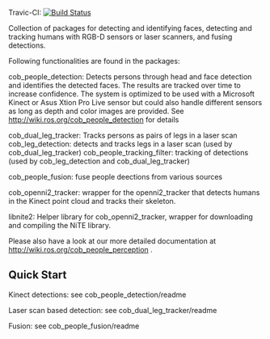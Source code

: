 Travic-CI: [![Build Status](https://travis-ci.org/ipa320/cob_people_perception.svg?branch=indigo_dev)](https://travis-ci.org/ipa320/cob_people_perception)

Collection of packages for detecting and identifying faces, detecting and tracking humans with RGB-D sensors or laser scanners, and fusing detections.

Following functionalities are found in the packages:

cob_people_detection: Detects persons through head and face detection and identifies the detected faces. The results are tracked over time to increase confidence. The system is optimized to be used with a Microsoft Kinect or Asus Xtion Pro Live sensor but could also handle different sensors as long as depth and color images are provided. See http://wiki.ros.org/cob_people_detection for details


cob_dual_leg_tracker: Tracks persons as pairs of legs in a laser scan
cob_leg_detection: detects and tracks legs in a laser scan (used by cob_dual_leg_tracker)
cob_people_tracking_filter: tracking of detections (used by cob_leg_detection and cob_dual_leg_tracker)

cob_people_fusion: fuse people deections from various sources 

cob_openni2_tracker: wrapper for the openni2_tracker that detects humans in the Kinect point cloud and tracks their skeleton.

libnite2: Helper library for cob_openni2_tracker, wrapper for downloading and compiling the NiTE library.

Please also have a look at our more detailed documentation at http://wiki.ros.org/cob_people_perception .

Quick Start
-----------
Kinect detections: see cob_people_detection/readme

Laser scan based detection: see cob_dual_leg_tracker/readme

Fusion: see cob_people_fusion/readme 
